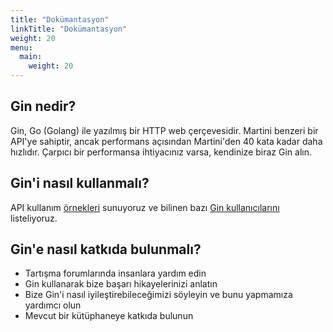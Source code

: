 ```yaml
---
title: "Dokümantasyon"
linkTitle: "Dokümantasyon"
weight: 20
menu:
  main:
    weight: 20
---
```


## Gin nedir?

Gin, Go (Golang) ile yazılmış bir HTTP web çerçevesidir. Martini benzeri bir API'ye sahiptir, ancak performans açısından Martini'den 40 kata kadar daha hızlıdır. Çarpıcı bir performansa ihtiyacınız varsa, kendinize biraz Gin alın.

## Gin'i nasıl kullanmalı?

API kullanım [örnekleri](https://github.com/gin-gonic/examples) sunuyoruz ve bilinen bazı [Gin kullanıcılarını](./users) listeliyoruz.

## Gin'e nasıl katkıda bulunmalı?

* Tartışma forumlarında insanlara yardım edin
* Gin kullanarak bize başarı hikayelerinizi anlatın
* Bize Gin'i nasıl iyileştirebileceğimizi söyleyin ve bunu yapmamıza yardımcı olun
* Mevcut bir kütüphaneye katkıda bulunun

